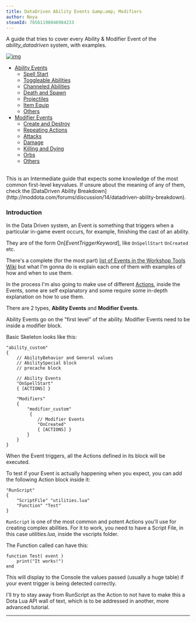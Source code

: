 ```yaml
---
title: DataDriven Ability Events &amp;amp; Modifiers
author: Noya
steamId: 76561198046984233
---
```


A guide that tries to cover every Ability & Modifier Event of the *ability_datadriven* system, with examples.

[![img](http://i.imgur.com/T7W828Q.png)](http://moddota.com/forums/discussion/13/datadriven-ability-events-modifiers "Start")

- [Ability Events](#Comment_28)
  - [Spell Start](#Comment_28)
  - [Toggleable Abilities](#Comment_29)
  - [Channeled Abilities](#Comment_30)
  - [Death and Spawn](#Comment_31)
  - [Projectiles](#Comment_32)
  - [Item Equip](#Comment_33)
  - [Others](#Comment_34)
- [Modifier Events](#Comment_35)
  - [Create and Destroy](#Comment_35)
  - [Repeating Actions](#Comment_36)
  - [Attacks](#Comment_37)
  - [Damage](#Comment_38)
  - [Killing and Dying](#Comment_39)
  - [Orbs](#Comment_40)
  - [Others](#Comment_41)

<br>
<a name="start"></a>
This is an Intermediate guide that expects some knowledge of the most common first-level keyvalues. If unsure about the meaning of any of them, check the [DataDriven Ability Breakdown](http://moddota.com/forums/discussion/14/datadriven-ability-breakdown).

### Introduction

In the Data Driven system, an Event is something that triggers when a particular in-game event occurs, for example, finishing the cast of an ability.

They are of the form On[*EventTriggerKeyword*], like `OnSpellStart` `OnCreated` etc.

There's a complete (for the most part) [list of Events in the Workshop Tools Wiki](https://developer.valvesoftware.com/wiki/Dota_2_Workshop_Tools/Scripting/Abilities_Data_Driven#Ability_Events_and_Actions) but what I'm gonna do is explain each one of them with examples of how and when to use them.

In the process I'm also going to make use of different [Actions](https://developer.valvesoftware.com/wiki/Dota_2_Workshop_Tools/Scripting/Abilities_Data_Driven#Actions), inside the Events, some are self explanatory and some require some in-depth explanation on how to use them.

There are 2 types, **Ability Events** and **Modifier Events**. 

Ability Events go on the "first level" of the ability. Modifier Events need to be inside a modifier block.

Basic Skeleton looks like this:
    
    "ability_custom"
    {
        // AbilityBehavior and General values
        // AbilitySpecial block 
        // precache block

        // Ability Events
        "OnSpellStart"
        { [ACTIONS] }

        "Modifiers"
        {
            "modifier_custom" 
             {
                // Modifier Events
                "OnCreated"
                { [ACTIONS] }
            }
        }
    }

When the Event triggers, all the Actions defined in its block will be executed.

To test if your Event is actually happening when you expect, you can add the following Action block inside it:

    "RunScript"
    {
        "ScriptFile" "utilities.lua"
        "Function" "Test"
    }

`RunScript` is one of the most common and potent Actions you'll use for creating complex abilities. For it to work, you need to have a Script File, in this case *utilities.lua*, inside the vscripts folder. 

The Function called can have this:

    function Test( event )
        print("It works!")
    end

This will display to the Console the values passed (usually a huge table) if your event trigger is being detected correctly.

I'll try to stay away from RunScript as the Action to not have to make this a Dota Lua API wall of text, which is to be addressed in another, more advanced tutorial.

---
